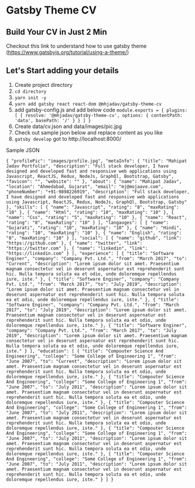 # Gatsby Theme CV

## Build Your CV in Just 2 Min
Checkout this link to understand how to use gatsby theme
(https://www.gatsbyjs.org/tutorial/using-a-theme/)

## Let's Start adding your details 
1. Create project directory
2. `cd directory`
3. `yarn init -y`
4. `yarn add gatsby react react-dom @mhjadav/gatsby-theme-cv`
5.  add gatsby-config.js and add below code
    `module.exports = {
        plugins: [
            {
                resolve: '@mhjadav/gatsby-theme-cv',
                options: {
                    contentPath: 'data',
                    basePath: '/'
                }
            }
        ]
    }`
6.  Create data/cv.json and data/images/pic.jpg
7.  Check out sample json below and replace content as you like
8. `gatsby develop` got to http://localhost:8000/


Sample JSON 

`
{
    "profilePic": "images/profile.jpg",
    "metaInfo": {
        "title": "Mahipat Jadav Portfolio",
        "description": "Full stack developer, I have designed and developed fast and responsive web applications using Javascript, ReactJS, Redux, NodeJs, GraphQl, Bootstrap, Gatsby",
        "favicon": "",
        "website": ""
    },
    "about": {
        "name": "Mahipat Jadav",
        "location": "Ahmedabad, Gujarat",
        "email": "mj@mojaave.com",
        "phoneNumber": "+91-9898226919",
        "description": "Full stack developer, I have designed and developed fast and responsive web applications using Javascript, ReactJS, Redux, NodeJs, GraphQl, Bootstrap, Gatsby"
    },
    "skills": [
        {
            "name": "Javascript",
            "rating": "8",
            "maxRating": "10"
        },
        {
            "name": "Html",
            "rating": "10",
            "maxRating": "10"
        },
        {
            "name": "Css",
            "rating": "5",
            "maxRating": "10"
        },
        {
            "name": "React",
            "rating": "8",
            "maxRating": "10"
        }
    ],
    "langauges": [
        {
            "name": "Gujarati",
            "rating": "10",
            "maxRating": "10"
        },
        {
            "name": "Hindi",
            "rating": "10",
            "maxRating": "10"
        },
        {
            "name": "English",
            "rating": "8",
            "maxRating": "10"
        }
    ],
    "social": [
        {
            "name": "github",
            "link": "https://github.com"
        },
        {
            "name": "twitter",
            "link": "https://twitter.com"
        },
        {
            "name": "linkedin",
            "link": "https://linkedin.com"
        }
    ],
    "experience": [
        {
            "title": "Software Enginer",
            "company": "Company Pvt. Ltd.",
            "from": "March 2017",
            "to": "Current",
            "description": "Lorem ipsum dolor sit amet. Praesentium magnam consectetur vel in deserunt aspernatur est reprehenderit sunt hic. Nulla tempora soluta ea et odio, unde doloremque repellendus iure, iste."
        },
        {
            "title": "Software Enginer",
            "company": "Company Pvt. Ltd.",
            "from": "March 2017",
            "to": "July 2019",
            "description": "Lorem ipsum dolor sit amet. Praesentium magnam consectetur vel in deserunt aspernatur est reprehenderit sunt hic. Nulla tempora soluta ea et odio, unde doloremque repellendus iure, iste."
        },
        {
            "title": "Software Enginer",
            "company": "Company Pvt. Ltd.",
            "from": "March 2017",
            "to": "July 2019",
            "description": "Lorem ipsum dolor sit amet. Praesentium magnam consectetur vel in deserunt aspernatur est reprehenderit sunt hic. Nulla tempora soluta ea et odio, unde doloremque repellendus iure, iste."
        },
        {
            "title": "Software Enginer",
            "company": "Company Pvt. Ltd.",
            "from": "March 2017",
            "to": "July 2019",
            "description": "Lorem ipsum dolor sit amet. Praesentium magnam consectetur vel in deserunt aspernatur est reprehenderit sunt hic. Nulla tempora soluta ea et odio, unde doloremque repellendus iure, iste."
        }
    ],
    "education": [
        {
            "title": "Compouter Science And Engineering",
            "college": "Some College of Engineering 1",
            "from": "June 2007",
            "to": "Current",
            "description": "Lorem ipsum dolor sit amet. Praesentium magnam consectetur vel in deserunt aspernatur est reprehenderit sunt hic. Nulla tempora soluta ea et odio, unde doloremque repellendus iure, iste."
        },
        {
            "title": "Compouter Science And Engineering",
            "college": "Some College of Engineering 1",
            "from": "June 2007",
            "to": "July 2011",
            "description": "Lorem ipsum dolor sit amet. Praesentium magnam consectetur vel in deserunt aspernatur est reprehenderit sunt hic. Nulla tempora soluta ea et odio, unde doloremque repellendus iure, iste."
        },
        {
            "title": "Compouter Science And Engineering",
            "college": "Some College of Engineering 1",
            "from": "June 2007",
            "to": "July 2011",
            "description": "Lorem ipsum dolor sit amet. Praesentium magnam consectetur vel in deserunt aspernatur est reprehenderit sunt hic. Nulla tempora soluta ea et odio, unde doloremque repellendus iure, iste."
        },
        {
            "title": "Compouter Science And Engineering",
            "college": "Some College of Engineering 1",
            "from": "June 2007",
            "to": "July 2011",
            "description": "Lorem ipsum dolor sit amet. Praesentium magnam consectetur vel in deserunt aspernatur est reprehenderit sunt hic. Nulla tempora soluta ea et odio, unde doloremque repellendus iure, iste."
        },
        {
            "title": "Compouter Science And Engineering",
            "college": "Some College of Engineering 1",
            "from": "June 2007",
            "to": "July 2011",
            "description": "Lorem ipsum dolor sit amet. Praesentium magnam consectetur vel in deserunt aspernatur est reprehenderit sunt hic. Nulla tempora soluta ea et odio, unde doloremque repellendus iure, iste."
        }
    ]
}
`